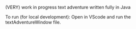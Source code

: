 (VERY) work in progress text adventure written fully in Java

To run (for local development): Open in VScode and run the textAdventureWindow file.
